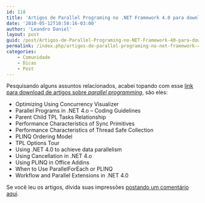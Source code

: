 ```yaml
---
id: 118
title: 'Artigos de Parallel Programing no .NET Framework 4.0 para download'
date: '2010-05-12T10:58:16-03:00'
author: 'Leandro Daniel'
layout: post
guid: /post/Artigos-de-Parallel-Programing-no-NET-Framework-40-para-download.aspx
permalink: /index.php/artigos-de-parallel-programing-no-net-framework-4-0-para-download/
categories:
    - Comunidade
    - Dicas
    - Post
---
```


Pesquisando alguns assuntos relacionados, acabei topando com esse [link para download de artigos sobre *parallel programming*](http://www.microsoft.com/downloads/details.aspx?FamilyID=c3ea8fb5-650d-434b-a216-7e54c53965d1&displaylang=en), são eles:

- Optimizing Using Concurrency Visualizer
- Parallel Programs in .NET 4.o – Coding Guidelines
- Parent Child TPL Tasks Relationship
- Performance Characteristics of Sync Primitives
- Performance Characteristics of Thread Safe Collection
- PLINQ Ordering Model
- TPL Options Tour
- Using .NET 4.0 to achieve data parallelism
- Using Cancellation in .NET 4.o
- Using PLINQ in Office Addins
- When to Use ParallelForEach or PLINQ
- Workflow and Parallel Extensions in .NET 4.0

Se você leu os artigos, divida suas impressões [postando um comentário aqui](http://www.leandrodaniel.com/post/Artigos-de-Parallel-Programing-no-NET-Framework-40-para-download.aspx#comment).